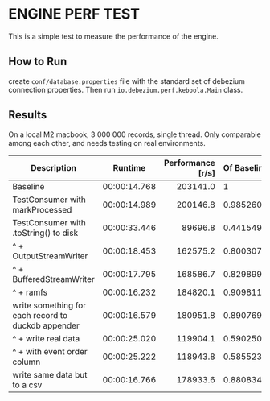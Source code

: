 ENGINE PERF TEST
===
This is a simple test to measure the performance of the engine. 


How to Run
---
create `conf/database.properties` file with the standard set of debezium connection properties. Then run 
`io.debezium.perf.keboola.Main` class.

Results
---
On a local M2 macbook, 3 000 000 records, single thread. Only comparable among each other, and needs testing on real environments.

| Description | Runtime | Performance [r/s] | Of Baseline |
|-------------|---------|------------------:|:------------|
| Baseline | 00:00:14.768 | 203141.0 | 1 |
| TestConsumer with markProcessed | 00:00:14.989 | 200146.8 | 0.9852604840972526 |
| TestConsumer with .toString() to disk | 00:00:33.446 | 89696.8 | 0.44154946564209097 |
| ^ + OutputStreamWriter | 00:00:18.453 | 162575.2 | 0.8003071758039982 |
| ^ + BufferedStreamWriter | 00:00:17.795 | 168586.7 | 0.8298999217292423 |
| ^ + ramfs | 00:00:16.232 | 184820.1 | 0.9098119040469428 |
| write something for each record to duckdb appender | 00:00:16.579 | 180951.8 | 0.8907694655436371 |
| ^ + write real data | 00:00:25.020 | 119904.1 | 0.5902506141054735 |
| ^ + with event order column | 00:00:25.222 | 118943.8 | 0.5855233556987511 |
| write same data but to a csv | 00:00:16.766 | 178933.6 | 0.8808344942675285 |
